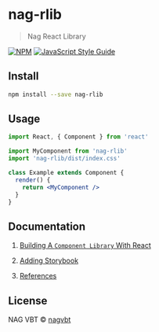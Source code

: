 # nag-rlib

> Nag React Library

[![NPM](https://img.shields.io/npm/v/nag-rlib.svg)](https://www.npmjs.com/package/nag-rlib) [![JavaScript Style Guide](https://img.shields.io/badge/code_style-standard-brightgreen.svg)](https://standardjs.com)

## Install

```bash
npm install --save nag-rlib
```

## Usage

```jsx
import React, { Component } from 'react'

import MyComponent from 'nag-rlib'
import 'nag-rlib/dist/index.css'

class Example extends Component {
  render() {
    return <MyComponent />
  }
}
```

## Documentation

1. [Building A `Component Library` With React](./docs/Steps-To-Create-Library.md)

2. [Adding Storybook](./docs/Storybook.md)

3. [References](./docs/References.md)

## License

NAG VBT © [nagvbt](https://github.com/nagvbt)
